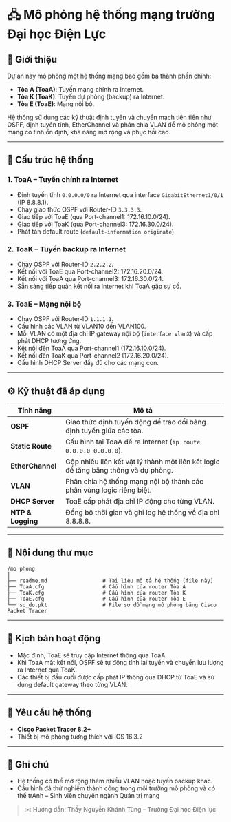 # 🖧 Mô phỏng hệ thống mạng trường Đại học Điện Lực

## 🏢 Giới thiệu

Dự án này mô phỏng một hệ thống mạng bao gồm ba thành phần chính:

- **Tòa A (ToaA)**: Tuyến mạng chính ra Internet.
- **Tòa K (ToaK)**: Tuyến dự phòng (backup) ra Internet.
- **Tòa E (ToaE)**: Mạng nội bộ.

Hệ thống sử dụng các kỹ thuật định tuyến và chuyển mạch tiên tiến như OSPF, định tuyến tĩnh, EtherChannel và phân chia VLAN để mô phỏng một mạng có tính ổn định, khả năng mở rộng và phục hồi cao.

---

## 🧩 Cấu trúc hệ thống

### 1. **ToaA – Tuyến chính ra Internet**
- Định tuyến tĩnh `0.0.0.0/0` ra Internet qua interface `GigabitEthernet1/0/1` (IP 8.8.8.1).
- Chạy giao thức OSPF với Router-ID `3.3.3.3`.
- Giao tiếp với ToaE (qua Port-channel1: 172.16.10.0/24).
- Giao tiếp với ToaK (qua Port-channel3: 172.16.30.0/24).
- Phát tán default route (`default-information originate`).

### 2. **ToaK – Tuyến backup ra Internet**
- Chạy OSPF với Router-ID `2.2.2.2`.
- Kết nối với ToaE qua Port-channel2: 172.16.20.0/24.
- Kết nối với ToaA qua Port-channel3: 172.16.30.0/24.
- Sẵn sàng tiếp quản kết nối ra Internet khi ToaA gặp sự cố.

### 3. **ToaE – Mạng nội bộ**
- Chạy OSPF với Router-ID `1.1.1.1`.
- Cấu hình các VLAN từ VLAN10 đến VLAN100.
- Mỗi VLAN có một địa chỉ IP gateway nội bộ (`interface vlanX`) và cấp phát DHCP tương ứng.
- Kết nối đến ToaA qua Port-channel1 (172.16.10.0/24).
- Kết nối đến ToaK qua Port-channel2 (172.16.20.0/24).
- Cấu hình DHCP Server đầy đủ cho các mạng con.

---

## ⚙️ Kỹ thuật đã áp dụng

| Tính năng         | Mô tả                                                                 |
|-------------------|-----------------------------------------------------------------------|
| **OSPF**          | Giao thức định tuyến động để trao đổi bảng định tuyến giữa các tòa. |
| **Static Route**  | Cấu hình tại ToaA để ra Internet (`ip route 0.0.0.0 0.0.0.0`).       |
| **EtherChannel**  | Gộp nhiều liên kết vật lý thành một liên kết logic để tăng băng thông và dự phòng. |
| **VLAN**          | Phân chia hệ thống mạng nội bộ thành các phân vùng logic riêng biệt. |
| **DHCP Server**   | ToaE cấp phát địa chỉ IP động cho từng VLAN.                         |
| **NTP & Logging** | Đồng bộ thời gian và ghi log hệ thống về địa chỉ 8.8.8.8.             |

---

## 📁 Nội dung thư mục

```
/mo phong
│
├── readme.md                  # Tài liệu mô tả hệ thống (file này)
├── ToaA.cfg                   # Cấu hình của router Tòa A
├── ToaK.cfg                   # Cấu hình của router Tòa K
├── ToaE.cfg                   # Cấu hình của router Tòa E
└── so_do.pkt                  # File sơ đồ mạng mô phỏng bằng Cisco Packet Tracer
```

---

## 🔁 Kịch bản hoạt động

- Mặc định, ToaE sẽ truy cập Internet thông qua ToaA.
- Khi ToaA mất kết nối, OSPF sẽ tự động tính lại tuyến và chuyển lưu lượng ra Internet qua ToaK.
- Các thiết bị đầu cuối được cấp phát IP thông qua DHCP từ ToaE và sử dụng default gateway theo từng VLAN.

---

## 🚀 Yêu cầu hệ thống

- **Cisco Packet Tracer 8.2+**
- Thiết bị mô phỏng tương thích với IOS 16.3.2

---

## 📌 Ghi chú

- Hệ thống có thể mở rộng thêm nhiều VLAN hoặc tuyến backup khác.
- Cấu hình đã thử nghiệm thành công trong môi trường mô phỏng và có thể trAnh – Sinh viên chuyên ngành Quản trị mạng  
> ✉️ Hướng dẫn: Thầy Nguyễn Khánh Tùng – Trường Đại học Điện lực
